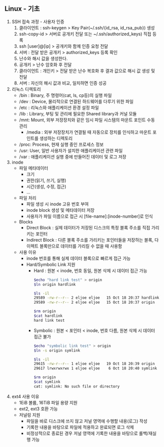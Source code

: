 ## Linux - 기초
1. SSH 접속 과정 - 사용자 인증
    1. 클라이언트 : ssh-keygen > Key Pair(~/.ssh/{id_rsa, id_rsa_pub}) 생성
    2. ssh-copy-id > 서버로 공개키 전달 또는 ~/.ssh/authorized_keys) 직접 등록
    3. ssh [user]@[ip] > 공개키와 함께 인증 요청 전달
    4. 서버 : 전달 받은 공개키 > authorized_keys 등록 확인
    5. 난수와 해시 값을 생성한다.
    6. 공개키 > 난수 암호화 후 전달
    7. 클라이언트 : 개인키 > 전달 받은 난수 복호화 후 결과 값으로 해시 값 생성 및 전달
    8. 서버 : 자신의 해시 값과 비교, 일치하면 인증 성공
2. 리눅스 디렉토리
    - /bin : Binary, 주 명령어(cat, ls, cp등)의 실행 파일
    - /dev : Device, 물리적으로 연결된 하드웨어를 다루기 위한 파일
    - /etc : 리눅스와 애플리케이션 환경 설정 파일
    - /lib : Library, 부팅 및 관리에 필요한 Shared library과 커널 모듈
    - /mnt: Mount, 외부 저장장치와 같은 임시 파일 시스템의 마운트 포인트 수동 관리
        - /media : 외부 저장장치가 연결될 때 자동으로 장치를 인식하고 마운트 포인트를 생성하는 디렉토리
    - /proc: Process, 현재 실행 중인 프로세스 정보
    - /usr: User, 일반 사용자가 설치한 애플리케이션 관련 파일
    - /var : 애플리케이션 실행 중에 만들어진 데이터 및 로그 저장
3. inode
    - 파일 메타데이터
        - 크기
        - 권한(읽기, 쓰기, 실행)
        - 시간(생성, 수정, 접근)
        - ...
    - 파일 처리
        - 파일 생성 시 inode 고유 번호 부여
        - inode block 생성 및 메타데이터 저장
        - 사용자가 파일 이름으로 접근 시 [file-name]:[inode-number]로 인식
    - Blocks
        - Direct Block : 실제 데이터가 저장된 디스크의 특정 블록 주소를 직접 가리키는 포인터
        - Indirect Block : 다른 블록 주소를 가리키는 포인터들을 저장하는 블록, 다이렉트 블록만으로 데이터를 가리킬 수 없을 때 사용함
    - 사용 이유
        - inode 번호를 통해 실제 데이터 블록으로 빠르게 접근 가능
        - Hard/Symbolic Link 지원
            - Hard : 원본 < inode, 번호 동일, 원본 삭제 시 데이터 접근 가능
                ```bash
                $echo "hard link test" > origin
                $ln origin hardlink

                $ls -il
                29589 -rw-r--r-- 2 eljoe eljoe   15 Oct 18 20:37 hardlink
                29589 -rw-r--r-- 2 eljoe eljoe   15 Oct 18 20:37 origin

                $rm origin
                $cat hardlink
                hard link test
                ```
            - Symbolic : 원본 < 포인터 < inode, 번호 다름, 원본 삭제 시 데이터 접근 불가
                ```bash
                $echo "symbolic link test" > origin
                $ln -s origin symlink

                $ls -il
                29615 -rw-r--r-- 1 eljoe eljoe   19 Oct 18 20:39 origin
                29617 lrwxrwxrwx 1 eljoe eljoe    6 Oct 18 20:40 symlink -> origin

                $rm origin
                $cat symlink
                cat: symlink: No such file or directory
                ```
4. ext4 사용 이유
    - 1EiB 볼륨, 16TiB 파일 용량 지원
    - ext2, ext3 호환 가능
    - 저널링 지원
        - 파일을 바로 디스크에 쓰지 않고 저널 영역에 수행할 내용(로그) 작성
        - 기록한 내용을 바탕으로 파일에 적용하고 완료되면 로그 삭제
        - 비정상적으로 종료된 경우 저널 영역에 기록한 내용을 바탕으로 롤백/재실행 가능